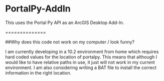 PortalPy-AddIn
==============

This uses the Portal Py API as an ArcGIS Desktop Add-In.

==============

##Why does this code not work on my computer / look funny?

I am currently developing in a 10.2 environment from home which requires hard coded values for the location of portalpy.  This means that although I would like to have relative paths in use, it just will not work in my current environment.  I am also considering writing a BAT file to install the correct information in the right location.

